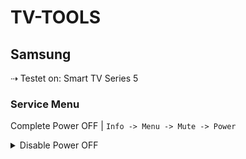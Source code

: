 # TV-TOOLS

## Samsung 
⇢ Testet on: Smart TV Series 5

### Service Menu
Complete Power OFF | `Info -> Menu -> Mute -> Power`
<details>
<summary>Disable Power OFF</summary>
Option -> Production Option -> Frame TV -> ON

</details>